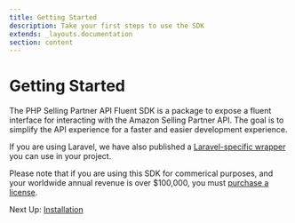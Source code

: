 ```yaml
---
title: Getting Started
description: Take your first steps to use the SDK
extends: _layouts.documentation
section: content
---
```


# Getting Started

The PHP Selling Partner API Fluent SDK is a package to expose a fluent interface for interacting with the Amazon Selling Partner API. The goal is to simplify the API experience for a faster and easier development experience.

If you are using Laravel, we have also published a [Laravel-specific wrapper](https://github.com/jasara/laravel-selling-partner-api) you can use in your project.

Please note that if you are using this SDK for commerical purposes, and your worldwide annual revenue is over $100,000, you must [purchase a license](https://github.com/jasara/php-amzn-selling-partner-api#license).

Next Up: [Installation](/docs/installation)